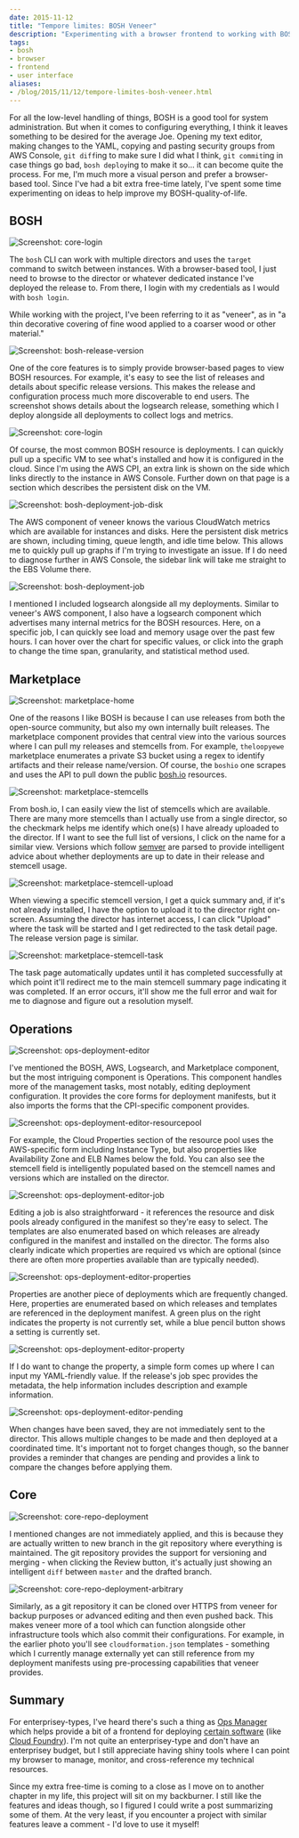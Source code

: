 ```yaml
---
date: 2015-11-12
title: "Tempore limites: BOSH Veneer"
description: "Experimenting with a browser frontend to working with BOSH."
tags:
- bosh
- browser
- frontend
- user interface
aliases:
- /blog/2015/11/12/tempore-limites-bosh-veneer.html
---
```


For all the low-level handling of things, BOSH is a good tool for system administration. But when it comes to
configuring everything, I think it leaves something to be desired for the average Joe. Opening my text editor, making
changes to the YAML, copying and pasting security groups from AWS Console, `git diff`ing to make sure I did what I
think, `git commit`ing in case things go bad, `bosh deploy`ing to make it so... it can become quite the process. For me,
I'm much more a visual person and prefer a browser-based tool. Since I've had a bit extra free-time lately, I've spent
some time experimenting on ideas to help improve my BOSH-quality-of-life.


## BOSH

![Screenshot: core-login](https://dpb587-website-us-east-1.s3.amazonaws.com/asset/blog/2015-11-12-tempore-limites-bosh-veneer/core-login.png)

The `bosh` CLI can work with multiple directors and uses the `target` command to switch between instances. With a
browser-based tool, I just need to browse to the director or whatever dedicated instance I've deployed the release to.
From there, I login with my credentials as I would with `bosh login`.

While working with the project, I've been referring to it as "veneer", as in "a thin decorative covering of fine wood
applied to a coarser wood or other material."

![Screenshot: bosh-release-version](https://dpb587-website-us-east-1.s3.amazonaws.com/asset/blog/2015-11-12-tempore-limites-bosh-veneer/bosh-release-version.png)

One of the core features is to simply provide browser-based pages to view BOSH resources. For example, it's easy to see
the list of releases and details about specific release versions. This makes the release and configuration process much
more discoverable to end users. The screenshot shows details about the logsearch release, something which I deploy
alongside all deployments to collect logs and metrics.

![Screenshot: core-login](https://dpb587-website-us-east-1.s3.amazonaws.com/asset/blog/2015-11-12-tempore-limites-bosh-veneer/bosh-deployment-vm.png)

Of course, the most common BOSH resource is deployments. I can quickly pull up a specific VM to see what's installed and
how it is configured in the cloud. Since I'm using the AWS CPI, an extra link is shown on the side which links directly
to the instance in AWS Console. Further down on that page is a section which describes the persistent disk on the VM.

![Screenshot: bosh-deployment-job-disk](https://dpb587-website-us-east-1.s3.amazonaws.com/asset/blog/2015-11-12-tempore-limites-bosh-veneer/bosh-deployment-job-disk.png)

The AWS component of veneer knows the various CloudWatch metrics which are available for instances and disks. Here the
persistent disk metrics are shown, including timing, queue length, and idle time below. This allows me to quickly pull
up graphs if I'm trying to investigate an issue. If I do need to diagnose further in AWS Console, the sidebar link will
take me straight to the EBS Volume there.

![Screenshot: bosh-deployment-job](https://dpb587-website-us-east-1.s3.amazonaws.com/asset/blog/2015-11-12-tempore-limites-bosh-veneer/bosh-deployment-job.png)

I mentioned I included logsearch alongside all my deployments. Similar to veneer's AWS component, I also have a
logsearch component which advertises many internal metrics for the BOSH resources. Here, on a specific job, I can
quickly see load and memory usage over the past few hours. I can hover over the chart for specific values, or click
into the graph to change the time span, granularity, and statistical method used.


## Marketplace

![Screenshot: marketplace-home](https://dpb587-website-us-east-1.s3.amazonaws.com/asset/blog/2015-11-12-tempore-limites-bosh-veneer/marketplace-home.png)

One of the reasons I like BOSH is because I can use releases from both the open-source community, but also my own
internally built releases. The marketplace component provides that central view into the various sources where I can
pull my releases and stemcells from. For example, `theloopyewe` marketplace enumerates a private S3 bucket using a regex
to identify artifacts and their release name/version. Of course, the `boshio` one scrapes and uses the API to pull down
the public [bosh.io][4] resources.

![Screenshot: marketplace-stemcells](https://dpb587-website-us-east-1.s3.amazonaws.com/asset/blog/2015-11-12-tempore-limites-bosh-veneer/marketplace-stemcells.png)

From bosh.io, I can easily view the list of stemcells which are available. There are many more stemcells than I actually
use from a single director, so the checkmark helps me identify which one(s) I have already uploaded to the director. If
I want to see the full list of versions, I click on the name for a similar view. Versions which follow [semver][5] are
parsed to provide intelligent advice about whether deployments are up to date in their release and stemcell usage.

![Screenshot: marketplace-stemcell-upload](https://dpb587-website-us-east-1.s3.amazonaws.com/asset/blog/2015-11-12-tempore-limites-bosh-veneer/marketplace-stemcell-upload.png)

When viewing a specific stemcell version, I get a quick summary and, if it's not already installed, I have the option to
upload it to the director right on-screen. Assuming the director has internet access, I can click "Upload" where the
task will be started and I get redirected to the task detail page. The release version page is similar.

![Screenshot: marketplace-stemcell-task](https://dpb587-website-us-east-1.s3.amazonaws.com/asset/blog/2015-11-12-tempore-limites-bosh-veneer/marketplace-stemcell-task.png)

The task page automatically updates until it has completed successfully at which point it'll redirect me to the main
stemcell summary page indicating it was completed. If an error occurs, it'll show me the full error and wait for me to
diagnose and figure out a resolution myself.


## Operations

![Screenshot: ops-deployment-editor](https://dpb587-website-us-east-1.s3.amazonaws.com/asset/blog/2015-11-12-tempore-limites-bosh-veneer/ops-deployment-editor.png)

I've mentioned the BOSH, AWS, Logsearch, and Marketplace component, but the most intriguing component is Operations.
This component handles more of the management tasks, most notably, editing deployment configuration. It provides the
core forms for deployment manifests, but it also imports the forms that the CPI-specific component provides.

![Screenshot: ops-deployment-editor-resourcepool](https://dpb587-website-us-east-1.s3.amazonaws.com/asset/blog/2015-11-12-tempore-limites-bosh-veneer/ops-deployment-editor-resourcepool.png)

For example, the Cloud Properties section of the resource pool uses the AWS-specific form including Instance Type, but
also properties like Availability Zone and ELB Names below the fold. You can also see the stemcell field is
intelligently populated based on the stemcell names and versions which are installed on the director.

![Screenshot: ops-deployment-editor-job](https://dpb587-website-us-east-1.s3.amazonaws.com/asset/blog/2015-11-12-tempore-limites-bosh-veneer/ops-deployment-editor-job.png)

Editing a job is also straightforward - it references the resource and disk pools already configured in the manifest so
they're easy to select. The templates are also enumerated based on which releases are already configured in the manifest
and installed on the director. The forms also clearly indicate which properties are required vs which are optional
(since there are often more properties available than are typically needed).

![Screenshot: ops-deployment-editor-properties](https://dpb587-website-us-east-1.s3.amazonaws.com/asset/blog/2015-11-12-tempore-limites-bosh-veneer/ops-deployment-editor-properties.png)

Properties are another piece of deployments which are frequently changed. Here, properties are enumerated based on which
releases and templates are referenced in the deployment manifest. A green plus on the right indicates the property is
not currently set, while a blue pencil button shows a setting is currently set.

![Screenshot: ops-deployment-editor-property](https://dpb587-website-us-east-1.s3.amazonaws.com/asset/blog/2015-11-12-tempore-limites-bosh-veneer/ops-deployment-editor-property.png)

If I do want to change the property, a simple form comes up where I can input my YAML-friendly value. If the release's
job spec provides the metadata, the help information includes description and example information.

![Screenshot: ops-deployment-editor-pending](https://dpb587-website-us-east-1.s3.amazonaws.com/asset/blog/2015-11-12-tempore-limites-bosh-veneer/ops-deployment-editor-pending.png)

When changes have been saved, they are not immediately sent to the director. This allows multiple changes to be made and
then deployed at a coordinated time. It's important not to forget changes though, so the banner provides a reminder that
changes are pending and provides a link to compare the changes before applying them.


## Core

![Screenshot: core-repo-deployment](https://dpb587-website-us-east-1.s3.amazonaws.com/asset/blog/2015-11-12-tempore-limites-bosh-veneer/core-repo-deployment.png)

I mentioned changes are not immediately applied, and this is because they are actually written to new branch in the git
repository where everything is maintained. The git repository provides the support for versioning and merging - when
clicking the Review button, it's actually just showing an intelligent `diff` between `master` and the drafted branch.

![Screenshot: core-repo-deployment-arbitrary](https://dpb587-website-us-east-1.s3.amazonaws.com/asset/blog/2015-11-12-tempore-limites-bosh-veneer/core-repo-deployment-arbitrary.png)

Similarly, as a git repository it can be cloned over HTTPS from veneer for backup purposes or advanced editing and then
even pushed back. This makes veneer more of a tool which can function alongside other infrastructure tools which also
commit their configurations. For example, in the earlier photo you'll see `cloudformation.json` templates - something
which I currently manage externally yet can still reference from my deployment manifests using pre-processing
capabilities that veneer provides.


## Summary

For enterprisey-types, I've heard there's such a thing as [Ops Manager][1] which helps provide a bit of a frontend for
deploying [certain software][2] (like [Cloud Foundry][3]). I'm not quite an enterprisey-type and don't have an
enterprisey budget, but I still appreciate having shiny tools where I can point my browser to manage, monitor, and
cross-reference my technical resources.

Since my extra free-time is coming to a close as I move on to another chapter in my life, this project will sit on my
backburner. I still like the features and ideas though, so I figured I could write a post summarizing some of them. At
the very least, if you encounter a project with similar features leave a comment - I'd love to use it myself!



 [1]: http://docs.pivotal.io/pivotalcf/customizing/
 [2]: https://network.pivotal.io/
 [3]: https://www.cloudfoundry.org/
 [4]: https://bosh.io/
 [5]: http://semver.org/
